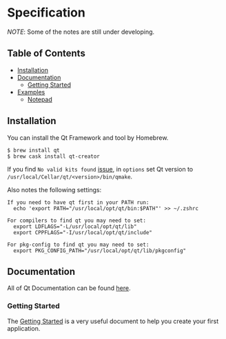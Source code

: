 # Specification

_NOTE_: Some of the notes are still under developing.

## Table of Contents

- [Installation](#installation)
- [Documentation](#documentation)
  - [Getting Started](#getting-started)
- [Examples](#tutorials)
  - [Notepad](#notepad)

## Installation

You can install the Qt Framework and tool by Homebrew.

    $ brew install qt
    $ brew cask install qt-creator

If you find `No valid kits found` [issue](https://blog.yowko.com/no-valid-kits-found-on-mac/), in `options`
set Qt version to `/usr/local/Cellar/qt/<version>/bin/qmake`.

Also notes the following settings:

```
If you need to have qt first in your PATH run:
  echo 'export PATH="/usr/local/opt/qt/bin:$PATH"' >> ~/.zshrc

For compilers to find qt you may need to set:
  export LDFLAGS="-L/usr/local/opt/qt/lib"
  export CPPFLAGS="-I/usr/local/opt/qt/include"

For pkg-config to find qt you may need to set:
  export PKG_CONFIG_PATH="/usr/local/opt/qt/lib/pkgconfig"
```

## Documentation

All of Qt Documentation can be found [here](https://doc.qt.io/).

### Getting Started

The [Getting Started](https://doc.qt.io/qt-5/gettingstarted.html) is a very useful document to help you create your first application.
